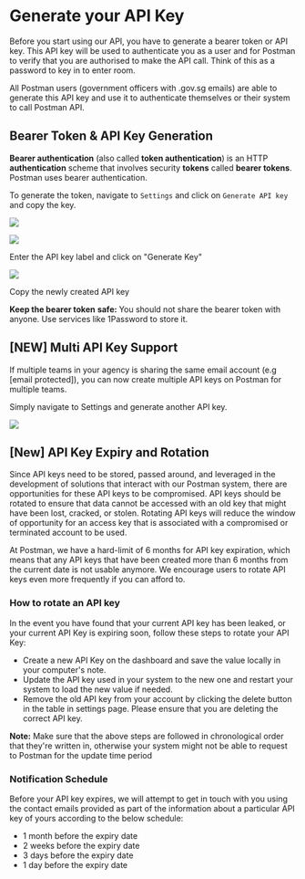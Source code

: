 # Generate your API Key

Before you start using our API, you have to generate a bearer token or API key. This API key will be used to authenticate you as a user and for Postman to verify that you are authorised to make the API call. Think of this as a password to key in to enter room.

All Postman users (government officers with .gov.sg emails) are able to generate this API key and use it to authenticate themselves or their system to call Postman API.

## Bearer Token & API Key Generation

**Bearer authentication** (also called **token authentication**) is an HTTP **authentication** scheme that involves security **tokens** called **bearer tokens**. Postman uses bearer authentication.

To generate the token, navigate to `Settings` and click on `Generate API key` and copy the key.

![](https://1981680851-files.gitbook.io/\~/files/v0/b/gitbook-x-prod.appspot.com/o/spaces%2F-MAQH3DF49Lq0AJudrbF%2Fuploads%2FjJsBFXqPldqbpTv6JqPJ%2FScreenshot%202023-02-24%20at%203.13.56%20PM.png?alt=media\&token=7dcd58ed-52ae-4aff-93ae-9ab8702ab8d0)

![](https://1981680851-files.gitbook.io/\~/files/v0/b/gitbook-x-prod.appspot.com/o/spaces%2F-MAQH3DF49Lq0AJudrbF%2Fuploads%2Fl8qPjaF3eiNIrt0Zo8Op%2FScreenshot%202023-04-05%20at%2010.53.38%20AM.png?alt=media\&token=ba47bc2a-ca93-4ec8-b66c-b6d9affebca4)

Enter the API key label and click on "Generate Key"

![](https://1981680851-files.gitbook.io/\~/files/v0/b/gitbook-x-prod.appspot.com/o/spaces%2F-MAQH3DF49Lq0AJudrbF%2Fuploads%2FJ2ztqOOvyBfcaV0gdLfI%2FScreenshot%202023-04-05%20at%2010.54.31%20AM.png?alt=media\&token=ce699a50-6ed6-4614-8d1e-cdd18cb6ba89)

Copy the newly created API key

**Keep the bearer token** **safe:** You should not share the bearer token with anyone. Use services like 1Password to store it.

## \[NEW] Multi API Key Support <a href="#new-multi-api-key-support" id="new-multi-api-key-support"></a>

If multiple teams in your agency is sharing the same email account (e.g \[email protected]), you can now create multiple API keys on Postman for multiple teams.

Simply navigate to Settings and generate another API key.

![](https://1981680851-files.gitbook.io/\~/files/v0/b/gitbook-x-prod.appspot.com/o/spaces%2F-MAQH3DF49Lq0AJudrbF%2Fuploads%2F48ILTLC0pBxHPfowA0mb%2FScreenshot%202023-04-06%20at%209.00.28%20AM.png?alt=media\&token=84ea4a1c-951b-4c9e-af36-79bed43e0dbd)

## \[New] API Key Expiry and Rotation <a href="#coming-soon-api-key-expiry" id="coming-soon-api-key-expiry"></a>

Since API keys need to be stored, passed around, and leveraged in the development of solutions that interact with our Postman system, there are opportunities for these API keys to be compromised. API keys should be rotated to ensure that data cannot be accessed with an old key that might have been lost, cracked, or stolen. Rotating API keys will reduce the window of opportunity for an access key that is associated with a compromised or terminated account to be used.&#x20;

At Postman, we have a hard-limit of 6 months for API key expiration, which means that any API keys that have been created more than 6 months from the current date is not usable anymore. We encourage users to rotate API keys even more frequently if you can afford to.

### How to rotate an API key

In the event you have found that your current API key has been leaked, or your current API Key is expiring soon, follow these steps to rotate your API Key:

* Create a new API Key on the dashboard and save the value locally in your computer's note.
* Update the API key used in your system to the new one and restart your system to load the new value if needed.
* Remove the old API key from your account by clicking the delete button in the table in settings page. Please ensure that you are deleting the correct API key.

**Note:** Make sure that the above steps are followed in chronological order that they're written in, otherwise your system might not be able to request to Postman for the update time period

### Notification Schedule

Before your API key expires, we will attempt to get in touch with you using the contact emails provided as part of the information about a particular API key of yours according to the below schedule:

* 1 month before the expiry date
* 2 weeks before the expiry date
* 3 days before the expiry date
* 1 day before the expiry date
